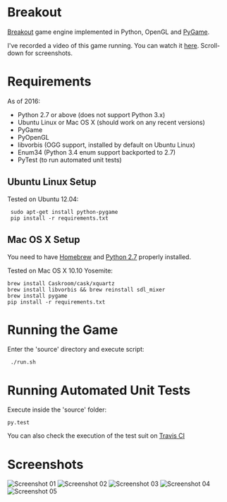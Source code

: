 # Breakout

[Breakout](http://en.wikipedia.org/wiki/Breakout_%28video_game%29) game engine implemented in Python, OpenGL and [PyGame](http://pygame.org/).

I've recorded a video of this game running. You can watch it [here](https://vimeo.com/118087355). Scroll-down for screenshots.

# Requirements

As of 2016:

- Python 2.7 or above (does not support Python 3.x)
- Ubuntu Linux or Mac OS X (should work on any recent versions)
- PyGame
- PyOpenGL
- libvorbis (OGG support, installed by default on Ubuntu Linux)
- Enum34 (Python 3.4 enum support backported to 2.7)
- PyTest (to run automated unit tests)

## Ubuntu Linux Setup

Tested on Ubuntu 12.04:

     sudo apt-get install python-pygame
     pip install -r requirements.txt
     
## Mac OS X Setup

You need to have [Homebrew](http://brew.sh) and [Python 2.7](http://docs.python-guide.org/en/latest/starting/install/osx/) properly installed.

Tested on Mac OS X 10.10 Yosemite:

    brew install Caskroom/cask/xquartz
    brew install libvorbis && brew reinstall sdl_mixer
    brew install pygame
    pip install -r requirements.txt
     
# Running the Game

Enter the 'source' directory and execute script:

     ./run.sh

# Running Automated Unit Tests

Execute inside the 'source' folder:

    py.test

You can also check the execution of the test suit on [Travis CI](https://travis-ci.org/felipead/breakout-pygame)

# Screenshots

![Screenshot 01](screenshots/01.png)
![Screenshot 02](screenshots/02.png)
![Screenshot 03](screenshots/03.png)
![Screenshot 04](screenshots/04.png)
![Screenshot 05](screenshots/05.png)

